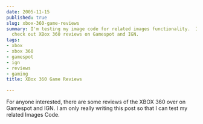 ```yaml
---
date: 2005-11-15
published: true
slug: xbox-360-game-reviews
summary: I'm testing my image code for related images functionality.  In the meantime,
  check out XBox 360 reviews on Gamespot and IGN.
tags:
- xbox
- xbox 360
- gamespot
- ign
- reviews
- gaming
title: XBox 360 Game Reviews

---
```

For anyone interested, there are some reviews of the XBOX 360 over on Gamespot and IGN.  I am only really writing this post so that I can test my related Images Code.<p />

